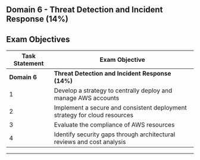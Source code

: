 ## Domain 6	- Threat Detection and Incident Response (14%)

## Exam Objectives 

| Task Statement | Exam Objective     | 
| ------------------------ | ------------------ | 
| **Domain 6** | **Threat Detection and Incident Response (14%)**
| 1 | Develop a strategy to centrally deploy and manage AWS accounts
| 2 | Implement a secure and consistent deployment strategy for cloud resources
| 3 | Evaluate the compliance of AWS resources
| 4 | Identify security gaps through architectural reviews and cost analysis


--- 

